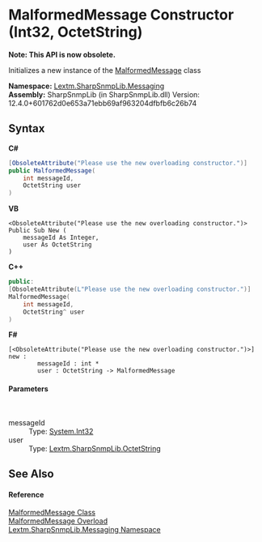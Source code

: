 # MalformedMessage Constructor (Int32, OctetString)
 

**Note: This API is now obsolete.**

Initializes a new instance of the <a href="T_Lextm_SharpSnmpLib_Messaging_MalformedMessage">MalformedMessage</a> class

**Namespace:**&nbsp;<a href="N_Lextm_SharpSnmpLib_Messaging">Lextm.SharpSnmpLib.Messaging</a><br />**Assembly:**&nbsp;SharpSnmpLib (in SharpSnmpLib.dll) Version: 12.4.0+601762d0e653a71ebb69af963204dfbfb6c26b74

## Syntax

**C#**<br />
``` C#
[ObsoleteAttribute("Please use the new overloading constructor.")]
public MalformedMessage(
	int messageId,
	OctetString user
)
```

**VB**<br />
``` VB
<ObsoleteAttribute("Please use the new overloading constructor.")>
Public Sub New ( 
	messageId As Integer,
	user As OctetString
)
```

**C++**<br />
``` C++
public:
[ObsoleteAttribute(L"Please use the new overloading constructor.")]
MalformedMessage(
	int messageId, 
	OctetString^ user
)
```

**F#**<br />
``` F#
[<ObsoleteAttribute("Please use the new overloading constructor.")>]
new : 
        messageId : int * 
        user : OctetString -> MalformedMessage
```


#### Parameters
&nbsp;<dl><dt>messageId</dt><dd>Type: <a href="https://docs.microsoft.com/dotnet/api/system.int32" target="_blank" rel="noopener noreferrer">System.Int32</a><br /></dd><dt>user</dt><dd>Type: <a href="T_Lextm_SharpSnmpLib_OctetString">Lextm.SharpSnmpLib.OctetString</a><br /></dd></dl>

## See Also


#### Reference
<a href="T_Lextm_SharpSnmpLib_Messaging_MalformedMessage">MalformedMessage Class</a><br /><a href="Overload_Lextm_SharpSnmpLib_Messaging_MalformedMessage__ctor">MalformedMessage Overload</a><br /><a href="N_Lextm_SharpSnmpLib_Messaging">Lextm.SharpSnmpLib.Messaging Namespace</a><br />